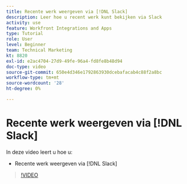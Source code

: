```yaml
---
title: Recente werk weergeven via [!DNL Slack]
description: Leer hoe u recent werk kunt bekijken via Slack
activity: use
feature: Workfront Integrations and Apps
type: Tutorial
role: User
level: Beginner
team: Technical Marketing
kt: 8820
exl-id: e2ac4704-27d9-49fe-96a4-fd8fe8b48d94
doc-type: video
source-git-commit: 650e4d346e1792863930dcebafacab4c88f2a8bc
workflow-type: tm+mt
source-wordcount: '28'
ht-degree: 0%

---
```


# Recente werk weergeven via [!DNL Slack]

In deze video leert u hoe u:

* Recente werk weergeven via [!DNL Slack]

>[!VIDEO](https://video.tv.adobe.com/v/335120/?quality=12&learn=on)
